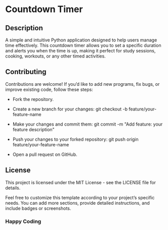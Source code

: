 # Countdown Timer

## Description
A simple and intuitive Python application designed to help users manage time effectively. This countdown timer allows you to set a specific duration and alerts you when the time is up, making it perfect for study sessions, cooking, workouts, or any other timed activities.

## Contributing
Contributions are welcome! If you’d like to add new programs, fix bugs, or improve existing code, follow these steps:

- Fork the repository.
- Create a new branch for your changes:
  git checkout -b feature/your-feature-name

- Make your changes and commit them:
  git commit -m "Add feature: your feature description"

- Push your changes to your forked repository:
  git push origin feature/your-feature-name

- Open a pull request on GitHub.
## License
This project is licensed under the MIT License - see the LICENSE file for details.

Feel free to customize this template according to your project’s specific needs. You can add more sections, provide detailed instructions, and include badges or screenshots. 
### Happy Coding
